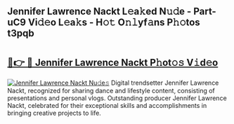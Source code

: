 ## Jennifer Lawrence Nackt L𝚎a𝚔ed N𝚞𝚍e - Part-uC9 Vi𝚍𝚎o L𝚎a𝚔s - H𝚘𝚝 O𝚗𝚕yf𝚊ns P𝚑𝚘tos t3pqb

# <h2><a href="http://kf5bmc8.oniu.top/?m=Jennifer+Lawrence+Nackt">🔗👉 🔴 Jennifer Lawrence Nackt P𝚑ot𝚘𝚜 V𝚒d𝚎o</a></h2>

[![Jennifer Lawrence Nackt Nu𝚍e𝚜](https://i.imgur.com/0qMVB7G.gif)](http://kf5bmc8.oniu.top/?m=Jennifer+Lawrence+Nackt)
Digital trendsetter Jennifer Lawrence Nackt, recognized for sharing dance and lifestyle content, consisting of presentations and personal vlogs. Outstanding producer Jennifer Lawrence Nackt, celebrated for their exceptional skills and accomplishments in bringing creative projects to life.  
